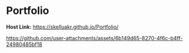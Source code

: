 # Portfolio

**Host Link:** https://skelluakr.github.io/Portfolio/



https://github.com/user-attachments/assets/6b149d65-8270-4f6c-b4ff-24980485bf18


